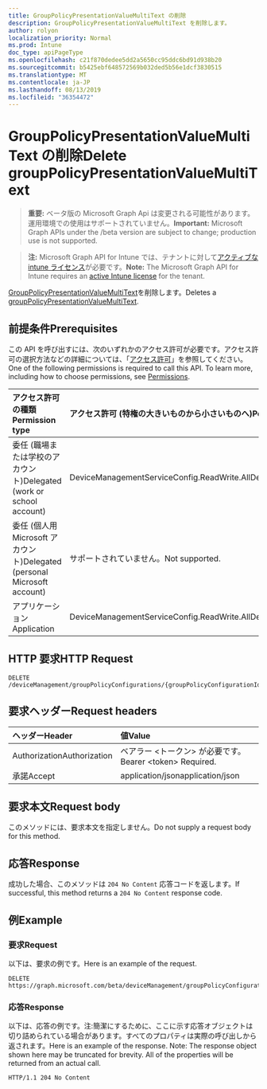 ```yaml
---
title: GroupPolicyPresentationValueMultiText の削除
description: GroupPolicyPresentationValueMultiText を削除します。
author: rolyon
localization_priority: Normal
ms.prod: Intune
doc_type: apiPageType
ms.openlocfilehash: c21f870dedee5dd2a5650cc95ddc6bd91d938b20
ms.sourcegitcommit: b5425ebf648572569b032ded5b56e1dcf3830515
ms.translationtype: MT
ms.contentlocale: ja-JP
ms.lasthandoff: 08/13/2019
ms.locfileid: "36354472"
---
```

# <a name="delete-grouppolicypresentationvaluemultitext"></a><span data-ttu-id="b060a-103">GroupPolicyPresentationValueMultiText の削除</span><span class="sxs-lookup"><span data-stu-id="b060a-103">Delete groupPolicyPresentationValueMultiText</span></span>

> <span data-ttu-id="b060a-104">**重要:** ベータ版の Microsoft Graph Api は変更される可能性があります。運用環境での使用はサポートされていません。</span><span class="sxs-lookup"><span data-stu-id="b060a-104">**Important:** Microsoft Graph APIs under the /beta version are subject to change; production use is not supported.</span></span>

> <span data-ttu-id="b060a-105">**注:** Microsoft Graph API for Intune では、テナントに対して[アクティブな intune ライセンス](https://go.microsoft.com/fwlink/?linkid=839381)が必要です。</span><span class="sxs-lookup"><span data-stu-id="b060a-105">**Note:** The Microsoft Graph API for Intune requires an [active Intune license](https://go.microsoft.com/fwlink/?linkid=839381) for the tenant.</span></span>

<span data-ttu-id="b060a-106">[GroupPolicyPresentationValueMultiText](../resources/intune-grouppolicy-grouppolicypresentationvaluemultitext.md)を削除します。</span><span class="sxs-lookup"><span data-stu-id="b060a-106">Deletes a [groupPolicyPresentationValueMultiText](../resources/intune-grouppolicy-grouppolicypresentationvaluemultitext.md).</span></span>

## <a name="prerequisites"></a><span data-ttu-id="b060a-107">前提条件</span><span class="sxs-lookup"><span data-stu-id="b060a-107">Prerequisites</span></span>
<span data-ttu-id="b060a-p101">この API を呼び出すには、次のいずれかのアクセス許可が必要です。アクセス許可の選択方法などの詳細については、「[アクセス許可](/graph/permissions-reference)」を参照してください。</span><span class="sxs-lookup"><span data-stu-id="b060a-p101">One of the following permissions is required to call this API. To learn more, including how to choose permissions, see [Permissions](/graph/permissions-reference).</span></span>

|<span data-ttu-id="b060a-110">アクセス許可の種類</span><span class="sxs-lookup"><span data-stu-id="b060a-110">Permission type</span></span>|<span data-ttu-id="b060a-111">アクセス許可 (特権の大きいものから小さいものへ)</span><span class="sxs-lookup"><span data-stu-id="b060a-111">Permissions (from most to least privileged)</span></span>|
|:---|:---|
|<span data-ttu-id="b060a-112">委任 (職場または学校のアカウント)</span><span class="sxs-lookup"><span data-stu-id="b060a-112">Delegated (work or school account)</span></span>|<span data-ttu-id="b060a-113">DeviceManagementServiceConfig.ReadWrite.All</span><span class="sxs-lookup"><span data-stu-id="b060a-113">DeviceManagementServiceConfig.ReadWrite.All</span></span>|
|<span data-ttu-id="b060a-114">委任 (個人用 Microsoft アカウント)</span><span class="sxs-lookup"><span data-stu-id="b060a-114">Delegated (personal Microsoft account)</span></span>|<span data-ttu-id="b060a-115">サポートされていません。</span><span class="sxs-lookup"><span data-stu-id="b060a-115">Not supported.</span></span>|
|<span data-ttu-id="b060a-116">アプリケーション</span><span class="sxs-lookup"><span data-stu-id="b060a-116">Application</span></span>|<span data-ttu-id="b060a-117">DeviceManagementServiceConfig.ReadWrite.All</span><span class="sxs-lookup"><span data-stu-id="b060a-117">DeviceManagementServiceConfig.ReadWrite.All</span></span>|

## <a name="http-request"></a><span data-ttu-id="b060a-118">HTTP 要求</span><span class="sxs-lookup"><span data-stu-id="b060a-118">HTTP Request</span></span>
<!-- {
  "blockType": "ignored"
}
-->
``` http
DELETE /deviceManagement/groupPolicyConfigurations/{groupPolicyConfigurationId}/definitionValues/{groupPolicyDefinitionValueId}/presentationValues/{groupPolicyPresentationValueId}
```

## <a name="request-headers"></a><span data-ttu-id="b060a-119">要求ヘッダー</span><span class="sxs-lookup"><span data-stu-id="b060a-119">Request headers</span></span>
|<span data-ttu-id="b060a-120">ヘッダー</span><span class="sxs-lookup"><span data-stu-id="b060a-120">Header</span></span>|<span data-ttu-id="b060a-121">値</span><span class="sxs-lookup"><span data-stu-id="b060a-121">Value</span></span>|
|:---|:---|
|<span data-ttu-id="b060a-122">Authorization</span><span class="sxs-lookup"><span data-stu-id="b060a-122">Authorization</span></span>|<span data-ttu-id="b060a-123">ベアラー &lt;トークン&gt; が必要です。</span><span class="sxs-lookup"><span data-stu-id="b060a-123">Bearer &lt;token&gt; Required.</span></span>|
|<span data-ttu-id="b060a-124">承諾</span><span class="sxs-lookup"><span data-stu-id="b060a-124">Accept</span></span>|<span data-ttu-id="b060a-125">application/json</span><span class="sxs-lookup"><span data-stu-id="b060a-125">application/json</span></span>|

## <a name="request-body"></a><span data-ttu-id="b060a-126">要求本文</span><span class="sxs-lookup"><span data-stu-id="b060a-126">Request body</span></span>
<span data-ttu-id="b060a-127">このメソッドには、要求本文を指定しません。</span><span class="sxs-lookup"><span data-stu-id="b060a-127">Do not supply a request body for this method.</span></span>

## <a name="response"></a><span data-ttu-id="b060a-128">応答</span><span class="sxs-lookup"><span data-stu-id="b060a-128">Response</span></span>
<span data-ttu-id="b060a-129">成功した場合、このメソッドは `204 No Content` 応答コードを返します。</span><span class="sxs-lookup"><span data-stu-id="b060a-129">If successful, this method returns a `204 No Content` response code.</span></span>

## <a name="example"></a><span data-ttu-id="b060a-130">例</span><span class="sxs-lookup"><span data-stu-id="b060a-130">Example</span></span>

### <a name="request"></a><span data-ttu-id="b060a-131">要求</span><span class="sxs-lookup"><span data-stu-id="b060a-131">Request</span></span>
<span data-ttu-id="b060a-132">以下は、要求の例です。</span><span class="sxs-lookup"><span data-stu-id="b060a-132">Here is an example of the request.</span></span>
``` http
DELETE https://graph.microsoft.com/beta/deviceManagement/groupPolicyConfigurations/{groupPolicyConfigurationId}/definitionValues/{groupPolicyDefinitionValueId}/presentationValues/{groupPolicyPresentationValueId}
```

### <a name="response"></a><span data-ttu-id="b060a-133">応答</span><span class="sxs-lookup"><span data-stu-id="b060a-133">Response</span></span>
<span data-ttu-id="b060a-p102">以下は、応答の例です。注:簡潔にするために、ここに示す応答オブジェクトは切り詰められている場合があります。すべてのプロパティは実際の呼び出しから返されます。</span><span class="sxs-lookup"><span data-stu-id="b060a-p102">Here is an example of the response. Note: The response object shown here may be truncated for brevity. All of the properties will be returned from an actual call.</span></span>
``` http
HTTP/1.1 204 No Content
```






